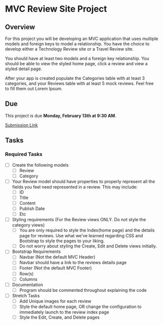 # MVC Review Site Project

## Overview

For this project you will be developing an MVC application that uses multiple models and foreign keys to model a relationship. You have the choice to develop either a Technology Review site or a Travel Review site.

You should have at least two models and a foreign key relationship. You should be able to view the styled home page, click a review and view a styled detail page.


After your app is created populate the Categories table with at least 3 categories, and your Reviews table with at least 5 mock reviews. Feel free to fill them out Lorem Ipsum.


## Due

This project is due **Monday, February 13th at 9:30 AM**. 

[Submission Link](https://docs.google.com/forms/d/e/1FAIpQLSdumpYZB-EmJ0-T9TWaEn2pLZ-w9v_hyanuDOvdQSoRJfBgvg/viewform)

## Tasks

### Required Tasks

- [ ] Create the following models
  - [ ] Review
  - [ ] Category
- [ ] Your Review model should have properties to properly represent all the fields you feel need represented in a review. This may include:
  - [ ] ID
  - [ ] Title
  - [ ] Content
  - [ ] Publish Date
  - [ ] Etc
- [ ] Styling requirements (For the Review views ONLY. Do not style the category views)
  - [ ] You are only required to style the Index(home page) and the details page for reviews. Use what we’ve learned regarding CSS and Bootstrap to style the pages to your liking.
  - [ ] Do not worry about styling the Create, Edit and Delete views initially.
- [ ] Bootstrap Requirements
  - [ ] Navbar (Not the default MVC Header)
  - [ ] Navbar should have a link to the reviews details page
  - [ ] Footer (Not the default MVC Footer)
  - [ ] Row(s)
  - [ ] Columns
- [ ] Documentation
  - [ ] Program should be commented throughout explaining the code
- [ ] Stretch Tasks
  - [ ] Add Unique images for each review
  - [ ] Style the default home page, OR change the configuration to immediately launch to the review index page
  - [ ] Style the Edit, Create, and Delete pages
